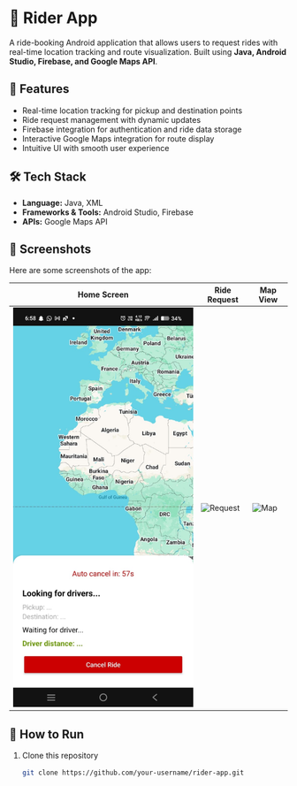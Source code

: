 # 🚖 Rider App

A ride-booking Android application that allows users to request rides with real-time location tracking and route visualization. Built using **Java, Android Studio, Firebase, and Google Maps API**.  

## 📱 Features
- Real-time location tracking for pickup and destination points  
- Ride request management with dynamic updates  
- Firebase integration for authentication and ride data storage  
- Interactive Google Maps integration for route display  
- Intuitive UI with smooth user experience  

## 🛠️ Tech Stack
- **Language:** Java, XML  
- **Frameworks & Tools:** Android Studio, Firebase  
- **APIs:** Google Maps API  

## 📸 Screenshots
Here are some screenshots of the app:  

| Home Screen | Ride Request | Map View |
|-------------|--------------|----------|
| ![Home](https://github.com/anandsagar6/Rider_Application/blob/master/IMG-20250826-WA0007.jpg) | ![Request](screenshots/request.png) | ![Map](screenshots/map.png) |

## 🚀 How to Run
1. Clone this repository  
   ```bash
   git clone https://github.com/your-username/rider-app.git

